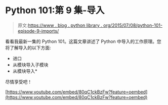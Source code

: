 # Python 101:第 9 集-导入

> 原文:[https://www . blog . python library . org/2015/07/08/python-101-episode-9-imports/](https://www.blog.pythonlibrary.org/2015/07/08/python-101-episode-9-imports/)

看看我最新一集的 Python 101。这篇文章讲述了 Python 中导入的工作原理。您将了解导入的以下方面:

*   进口
*   从模块导入子模块
*   从模块导入*

尽情享受吧！

[https://www.youtube.com/embed/80qC1ckBzFw?feature=oembed](https://www.youtube.com/embed/80qC1ckBzFw?feature=oembed)